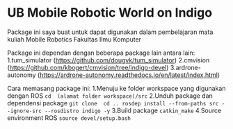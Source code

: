 UB Mobile Robotic World on Indigo
=============

Package ini saya buat untuk dapat digunakan dalam pembelajaran mata kuliah Mobile Robotics Fakultas Ilmu Komputer

Package ini dependan dengan beberapa package lain antara lain:
1.tum_simulator (https://github.com/dougvk/tum_simulator)
2.cmvision (https://github.com/kbogert/cmvision/tree/indigo-devel)
3.ardrone-autonomy (https://ardrone-autonomy.readthedocs.io/en/latest/index.html)

Cara memasang package ini:
1.Menuju ke folder workspace yang digunakan dengan ROS
    ```
    cd  (alamat folder workspace)/src
    ```
2.Unduh package dan dependensi package
    ```
    git clone 
    cd ..
    rosdep install --from-paths src --ignore-src --rosdistro indigo -y
    ```
3.Build package
    ```
    catkin_make
    ```
4.Source environment ROS
    ```
    source devel/setup.bash
    ```
